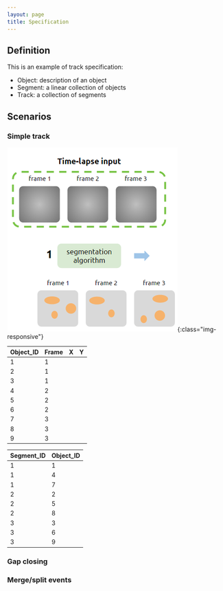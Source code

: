 ```yaml
---
layout: page
title: Specification
---
```



## Definition

This is an example of track specification:

- Object: description of an object
- Segment: a linear collection of objects
- Track: a collection of segments

## Scenarios

### Simple track

![A simple track](SimpleTrack.png){:class="img-responsive"}



Object_ID  |  Frame  |  X |  Y
-----------|---------|----|-----
1          |    1    |    |  
2          |    1    |    |  
3          |    1    |    | 
4          |    2    |    |
5          |    2    |    |
6          |    2    |    |
7          |    3    |    |
8          |    3    |    |
9          |    3    |    |


Segment_ID |  Object_ID
-----------|------------
 1         |    1
 1         |    4
 1         |    7
 2         |    2
 2         |    5
 2         |    8
 3         |    3
 3         |    6
 3         |    9


### Gap closing


### Merge/split events